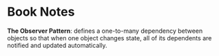 # Book Notes

**The Observer Pattern**: defines a one-to-many dependency between objects so that when one
object changes state, all of its dependents are notified and updated automatically.
